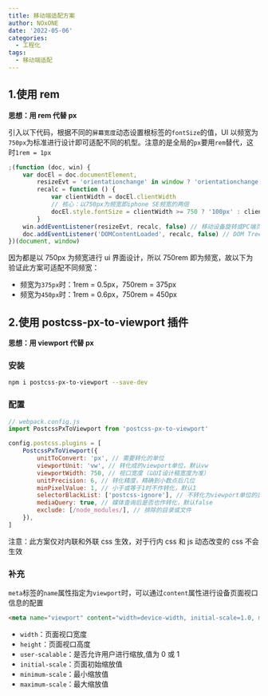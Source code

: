 ```yaml
---
title: 移动端适配方案
author: NOxONE
date: '2022-05-06'
categories:
  - 工程化
tags:
  - 移动端适配
---
```


## 1.使用 rem

**思想：用 rem 代替 px**

引入以下代码，根据不同的`屏幕宽度`动态设置根标签的`fontSize`的值，UI 以频宽为`750px`为标准进行设计即可适配不同的机型。注意的是全局的`px`要用`rem`替代，这时`1rem = 1px`

```js
;(function (doc, win) {
	var docEl = doc.documentElement,
		resizeEvt = 'orientationchange' in window ? 'orientationchange' : 'resize',
		recalc = function () {
			var clientWidth = docEl.clientWidth
			// 核心：以750px为频宽即iphone SE频宽的两倍
			docEl.style.fontSize = clientWidth >= 750 ? '100px' : clientWidth / 750 + 'px'
		}
	win.addEventListener(resizeEvt, recalc, false) // 移动设备旋转或PC端页面视口改变事件
	doc.addEventListener('DOMContentLoaded', recalc, false) // DOM Tree加载完毕
})(document, window)
```

因为都是以 750px 为频宽进行 ui 界面设计，所以 750rem 即为频宽，故以下为验证此方案可适配不同频宽：

- 频宽为`375px`时：1rem = 0.5px，750rem = 375px
- 频宽为`450px`时：1rem = 0.6px，750rem = 450px

## 2.使用 postcss-px-to-viewport 插件

**思想：用 viewport 代替 px**

### 安装

```bash
npm i postcss-px-to-viewport --save-dev
```

### 配置

```js
// webpack.config.js
import PostcssPxToViewport from 'postcss-px-to-viewport'

config.postcss.plugins = [
	PostcssPxToViewport({
		unitToConvert: 'px', // 需要转化的单位
		viewportUnit: 'vw', // 转化成的viewport单位，默认vw
		viewportWidth: 750, // 视口宽度（以UI设计稿宽度为准）
		unitPrecision: 6, // 转化精度，精确到小数点后几位
		minPixelValue: 1, // 小于或等于1时不作转化，默认1
		selectorBlackList: ['postcss-ignore'], // 不转化为viewport单位的类名
		mediaQuery: true, // 媒体查询后是否也作转化，默认false
		exclude: [/node_modules/], // 排除的目录或文件
	}),
]
```

注意：此方案仅对内联和外联 css 生效，对于行内 css 和 js 动态改变的 css 不会生效

### 补充

`meta`标签的`name`属性指定为`viewport`时，可以通过`content`属性进行设备页面视口信息的配置

```html
<meta name="viewport" content="width=device-width, initial-scale=1.0, maximum-scale=1.0,user-scalable=0" /> <-- 视口宽度为设备宽度，初始缩放值为1.0，最大缩放值1.0，不允许用户进行缩放 !-->
```

- `width`：页面视口宽度
- `height`：页面视口高度
- `user-scalable`：是否允许用户进行缩放,值为 0 或 1
- `initial-scale`：页面初始缩放值
- `minimum-scale`：最小缩放值
- `maximum-scale`：最大缩放值
